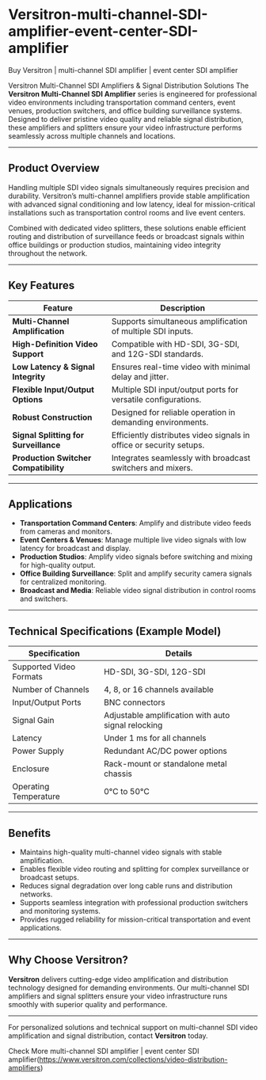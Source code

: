 # Versitron-multi-channel-SDI-amplifier-event-center-SDI-amplifier

Buy Versitron | multi-channel SDI amplifier | event center SDI amplifier

Versitron Multi-Channel SDI Amplifiers & Signal Distribution Solutions
The **Versitron Multi-Channel SDI Amplifier** series is engineered for professional video environments including transportation command centers, event venues, production switchers, and office building surveillance systems. Designed to deliver pristine video quality and reliable signal distribution, these amplifiers and splitters ensure your video infrastructure performs seamlessly across multiple channels and locations.

---

## Product Overview

Handling multiple SDI video signals simultaneously requires precision and durability. Versitron’s multi-channel amplifiers provide stable amplification with advanced signal conditioning and low latency, ideal for mission-critical installations such as transportation control rooms and live event centers.

Combined with dedicated video splitters, these solutions enable efficient routing and distribution of surveillance feeds or broadcast signals within office buildings or production studios, maintaining video integrity throughout the network.

---

## Key Features

| Feature                         | Description                                                   |
|---------------------------------|---------------------------------------------------------------|
| **Multi-Channel Amplification**  | Supports simultaneous amplification of multiple SDI inputs.   |
| **High-Definition Video Support** | Compatible with HD-SDI, 3G-SDI, and 12G-SDI standards.        |
| **Low Latency & Signal Integrity** | Ensures real-time video with minimal delay and jitter.          |
| **Flexible Input/Output Options** | Multiple SDI input/output ports for versatile configurations.  |
| **Robust Construction**          | Designed for reliable operation in demanding environments.    |
| **Signal Splitting for Surveillance** | Efficiently distributes video signals in office or security setups. |
| **Production Switcher Compatibility** | Integrates seamlessly with broadcast switchers and mixers.      |

---

## Applications

- **Transportation Command Centers**: Amplify and distribute video feeds from cameras and monitors.  
- **Event Centers & Venues**: Manage multiple live video signals with low latency for broadcast and display.  
- **Production Studios**: Amplify video signals before switching and mixing for high-quality output.  
- **Office Building Surveillance**: Split and amplify security camera signals for centralized monitoring.  
- **Broadcast and Media**: Reliable video signal distribution in control rooms and switchers.

---

## Technical Specifications (Example Model)

| Specification           | Details                                                     |
|-------------------------|-------------------------------------------------------------|
| Supported Video Formats | HD-SDI, 3G-SDI, 12G-SDI                                     |
| Number of Channels      | 4, 8, or 16 channels available                              |
| Input/Output Ports      | BNC connectors                                              |
| Signal Gain            | Adjustable amplification with auto signal relocking         |
| Latency                | Under 1 ms for all channels                                  |
| Power Supply           | Redundant AC/DC power options                                |
| Enclosure              | Rack-mount or standalone metal chassis                       |
| Operating Temperature  | 0°C to 50°C                                                 |

---

## Benefits

- Maintains high-quality multi-channel video signals with stable amplification.  
- Enables flexible video routing and splitting for complex surveillance or broadcast setups.  
- Reduces signal degradation over long cable runs and distribution networks.  
- Supports seamless integration with professional production switchers and monitoring systems.  
- Provides rugged reliability for mission-critical transportation and event applications.

---

## Why Choose Versitron?

**Versitron** delivers cutting-edge video amplification and distribution technology designed for demanding environments. Our multi-channel SDI amplifiers and signal splitters ensure your video infrastructure runs smoothly with superior quality and performance.

---

For personalized solutions and technical support on multi-channel SDI video amplification and signal distribution, contact **Versitron** today.

Check More multi-channel SDI amplifier | event center SDI amplifier(https://www.versitron.com/collections/video-distribution-amplifiers)
